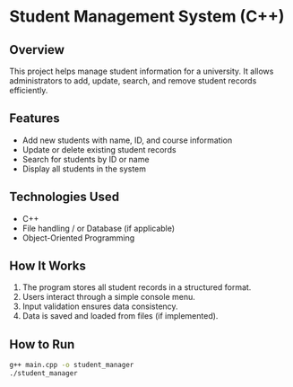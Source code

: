 # Student Management System (C++)

## Overview
This project helps manage student information for a university. It allows administrators to add, update, search, and remove student records efficiently.

## Features
- Add new students with name, ID, and course information
- Update or delete existing student records
- Search for students by ID or name
- Display all students in the system

## Technologies Used
- C++
- File handling / or Database (if applicable)
- Object-Oriented Programming

## How It Works
1. The program stores all student records in a structured format.
2. Users interact through a simple console menu.
3. Input validation ensures data consistency.
4. Data is saved and loaded from files (if implemented).

## How to Run
```bash
g++ main.cpp -o student_manager
./student_manager
